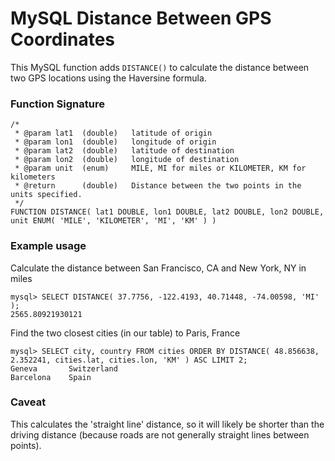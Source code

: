 MySQL Distance Between GPS Coordinates
======================================

This MySQL function adds `DISTANCE()` to calculate the distance between two GPS locations using the Haversine formula.


### Function Signature

```
/*
 * @param lat1  (double)   latitude of origin
 * @param lon1  (double)   longitude of origin
 * @param lat2  (double)   latitude of destination
 * @param lon2  (double)   longitude of destination
 * @param unit  (enum)     MILE, MI for miles or KILOMETER, KM for kilometers
 * @return      (double)   Distance between the two points in the units specified.
 */
FUNCTION DISTANCE( lat1 DOUBLE, lon1 DOUBLE, lat2 DOUBLE, lon2 DOUBLE, unit ENUM( 'MILE', 'KILOMETER', 'MI', 'KM' ) )
```

### Example usage

Calculate the distance between San Francisco, CA and New York, NY in miles
```
mysql> SELECT DISTANCE( 37.7756, -122.4193, 40.71448, -74.00598, 'MI' );
2565.80921930121
```

Find the two closest cities (in our table) to Paris, France
```
mysql> SELECT city, country FROM cities ORDER BY DISTANCE( 48.856638, 2.352241, cities.lat, cities.lon, 'KM' ) ASC LIMIT 2;
Geneva       Switzerland
Barcelona    Spain
```

### Caveat

This calculates the 'straight line' distance, so it will likely be shorter than the driving distance (because roads are not generally straight lines between points).

